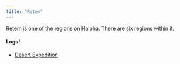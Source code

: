 ```yaml
---
title: "Retem"
---
```


Retem is one of the regions on [Halpha](SubIndexes/Places/Halpha.md). There are six regions within it.

#### Logs!
- [Desert Expedition](SubIndexes/Logs/finishedlogs/Expeditions/DesertExpedition.md)
